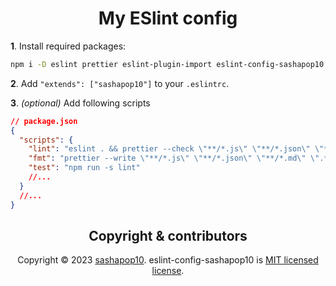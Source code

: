 <h1 align="center">My ESlint config</h1>

**1**. Install required packages: <br/>

```bash
npm i -D eslint prettier eslint-plugin-import eslint-config-sashapop10 eslint-config-prettier eslint-plugin-prettier
```

**2**. Add `"extends": ["sashapop10"]` to your `.eslintrc`.

**3**. _(optional)_ Add following scripts

```json
// package.json
{
  "scripts": {
    "lint": "eslint . && prettier --check \"**/*.js\" \"**/*.json\" \"**/*.md\" \".*rc\" \"**/*.yml\"",
    "fmt": "prettier --write \"**/*.js\" \"**/*.json\" \"**/*.md\" \".*rc\" \"**/*.yml\"",
    "test": "npm run -s lint"
    //...
  }
  //...
}
```

<h2 align="center">Copyright & contributors</h2>

<p align="center">
Copyright © 2023 <a href="https://github.com/LeadFisherSolutions/eslint-config-leadfisher/graphs/contributors">sashapop10</a>.
eslint-config-sashapop10 is <a href="./LICENSE">MIT licensed license</a>.<br/>
</p>
